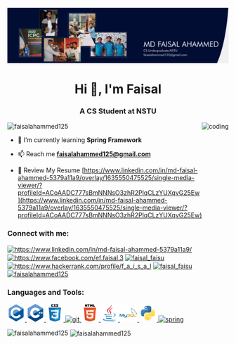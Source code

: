 ![logo](https://github.com/Faisalahammed125/Faisalahammed125/blob/main/banner_faisal.jpeg)
<h1 align="center">Hi 👋, I'm Faisal</h1>
<h3 align="center">A CS Student at NSTU</h3>

<img align = "right" alt = "coding" widht = "200" height = "200" src = "https://camo.githubusercontent.com/cae12fddd9d6982901d82580bdf321d81fb299141098ca1c2d4891870827bf17/68747470733a2f2f6d69726f2e6d656469756d2e636f6d2f6d61782f313336302f302a37513379765349765f7430696f4a2d5a2e676966">


<p align="left"> <img src="https://komarev.com/ghpvc/?username=faisalahammed125&label=Profile%20views&color=0e75b6&style=flat" alt="faisalahammed125" /> </p>

- 🌱 I’m currently learning **Spring Framework**

- 📫 Reach me **faisalahammed125@gmail.com**

- 📄 Review My Resume [https://www.linkedin.com/in/md-faisal-ahammed-5379a11a9/overlay/1635550475525/single-media-viewer/?profileId=ACoAADC777sBmNNNsO3zhR2PlqCLzYUXqvG25Ew](https://www.linkedin.com/in/md-faisal-ahammed-5379a11a9/overlay/1635550475525/single-media-viewer/?profileId=ACoAADC777sBmNNNsO3zhR2PlqCLzYUXqvG25Ew)

<h3 align="left">Connect with me:</h3>
<p align="left">
<a href="https://linkedin.com/in/https://www.linkedin.com/in/md-faisal-ahammed-5379a11a9/" target="blank"><img align="center" src="https://raw.githubusercontent.com/rahuldkjain/github-profile-readme-generator/master/src/images/icons/Social/linked-in-alt.svg" alt="https://www.linkedin.com/in/md-faisal-ahammed-5379a11a9/" height="30" width="40" /></a>
<a href="https://fb.com/https://www.facebook.com/ef.faisal.3" target="blank"><img align="center" src="https://raw.githubusercontent.com/rahuldkjain/github-profile-readme-generator/master/src/images/icons/Social/facebook.svg" alt="https://www.facebook.com/ef.faisal.3" height="30" width="40" /></a>
<a href="https://www.codechef.com/users/faisal_faisu" target="blank"><img align="center" src="https://cdn.jsdelivr.net/npm/simple-icons@3.1.0/icons/codechef.svg" alt="faisal_faisu" height="30" width="40" /></a>
<a href="https://www.hackerrank.com/https://www.hackerrank.com/profile/f_a_i_s_a_l" target="blank"><img align="center" src="https://raw.githubusercontent.com/rahuldkjain/github-profile-readme-generator/master/src/images/icons/Social/hackerrank.svg" alt="https://www.hackerrank.com/profile/f_a_i_s_a_l" height="30" width="40" /></a>
<a href="https://codeforces.com/profile/faisal_faisu" target="blank"><img align="center" src="https://raw.githubusercontent.com/rahuldkjain/github-profile-readme-generator/master/src/images/icons/Social/codeforces.svg" alt="faisal_faisu" height="30" width="40" /></a>
<a href="https://www.leetcode.com/faisalahammed125" target="blank"><img align="center" src="https://raw.githubusercontent.com/rahuldkjain/github-profile-readme-generator/master/src/images/icons/Social/leet-code.svg" alt="faisalahammed125" height="30" width="40" /></a>
</p>

<h3 align="left">Languages and Tools:</h3>
<p align="left"> <a href="https://www.cprogramming.com/" target="_blank" rel="noreferrer"> <img src="https://raw.githubusercontent.com/devicons/devicon/master/icons/c/c-original.svg" alt="c" width="40" height="40"/> </a> <a href="https://www.w3schools.com/cpp/" target="_blank" rel="noreferrer"> <img src="https://raw.githubusercontent.com/devicons/devicon/master/icons/cplusplus/cplusplus-original.svg" alt="cplusplus" width="40" height="40"/> </a> <a href="https://www.w3schools.com/css/" target="_blank" rel="noreferrer"> <img src="https://raw.githubusercontent.com/devicons/devicon/master/icons/css3/css3-original-wordmark.svg" alt="css3" width="40" height="40"/> </a> <a href="https://git-scm.com/" target="_blank" rel="noreferrer"> <img src="https://www.vectorlogo.zone/logos/git-scm/git-scm-icon.svg" alt="git" width="40" height="40"/> </a> <a href="https://www.w3.org/html/" target="_blank" rel="noreferrer"> <img src="https://raw.githubusercontent.com/devicons/devicon/master/icons/html5/html5-original-wordmark.svg" alt="html5" width="40" height="40"/> </a> <a href="https://www.java.com" target="_blank" rel="noreferrer"> <img src="https://raw.githubusercontent.com/devicons/devicon/master/icons/java/java-original.svg" alt="java" width="40" height="40"/> </a> <a href="https://www.mysql.com/" target="_blank" rel="noreferrer"> <img src="https://raw.githubusercontent.com/devicons/devicon/master/icons/mysql/mysql-original-wordmark.svg" alt="mysql" width="40" height="40"/> </a> <a href="https://www.python.org" target="_blank" rel="noreferrer"> <img src="https://raw.githubusercontent.com/devicons/devicon/master/icons/python/python-original.svg" alt="python" width="40" height="40"/> </a> <a href="https://spring.io/" target="_blank" rel="noreferrer"> <img src="https://www.vectorlogo.zone/logos/springio/springio-icon.svg" alt="spring" width="40" height="40"/> </a> </p>

<p><img align="left" src="https://github-readme-stats.vercel.app/api/top-langs?username=faisalahammed125&show_icons=true&locale=en&layout=compact" alt="faisalahammed125" /></p>

<p>&nbsp;<img align="center" src="https://github-readme-stats.vercel.app/api?username=faisalahammed125&show_icons=true&locale=en" alt="faisalahammed125" /></p>
